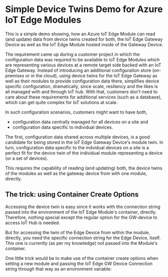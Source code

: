 # Simple Device Twins Demo for Azure IoT Edge Modules

This is a simple demo showing, how an Azure IoT Edge Module can read (and update) data from device twins created for both, the IoT Edge Gateway Device as well as the IoT Edge Module hosted inside of the Gateway Device.

The requirement came up during a customer project in which the configuration data was required to be available to IoT Edge Modules which are representing various devices at a remote target side backed with an IoT Edge Gateway. Instead of introducing an additional configuration store (on-premises or in the cloud), using device twins for the IoT Edge Gateway as well as their modules to provide configuration data there, simplifies device specific configuration, dramatically, since scale, resiliency and the likes is all managed with and through IoT hub. With that, customers don't need to care about these requirements for additional services (such as a database), which can get quite complex for IoT solutions at scale.

In such configuration scenarios, customers might want to have both,

* configuration data centrally managed for all devices on a site and
* configuration data specific to individual devices.

The first, configuration data shared across multiple devices, is a good candidate for being stored in the IoT Edge Gateway Device's module twin. In turn, configuration data specific to the indvidual devices on a site is a perfect fit for the device twin of the individual module representing a device (or a set of devices).

This requires the capability of reading (and updating) both, the device twins of the modules as well as the gateway device from with one module, directly.

The trick: using Container Create Options
-----------------------------------------

Accessing the device twin is easy since it works with the connection string passed into the environment of the IoT Edge Module's container, directly. Therefore, nothing special except the regular option for the GW-device to access IoT Hub is needed.

But for accessing the twin of the Edge Device from within the module, directly, you need the specific connection string for the Edge Device, itself. This one is currently (as per my knowledge) not passed into the Module's container.

One little trick would be to make use of the container create options when setting a new module and passing the IoT Edge GW Device Connection string through that way as an environment variable:

![]()